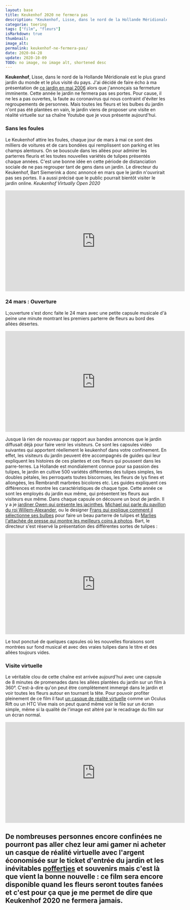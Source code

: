 ```yaml
---
layout: base
title: Keukenhof 2020 ne fermera pas
description: "Keukenhof, Lisse, dans le nord de la Hollande Méridionale est le plus grand jardin du monde et le plus visité du pays. J'ai décidé de faire écho à ma pré"
categorie: toering
tags: ["film", "fleurs"]
isMarkdown: true
thumbnail: 
image_alt: 
permalink: keukenhof-ne-fermera-pas/
date: 2020-04-28
update: 2020-10-09
TODO: no image, no image alt, shortened desc
---
```


**Keukenhof**, Lisse, dans le nord de la Hollande Méridionale est le plus grand jardin du monde et le plus visité du pays. J'ai décidé de faire écho à ma présentation de [ce jardin en mai 2006](/les-derniers-jours-de-keukenhof) alors que j'annonçais sa fermeture imminente. Cette année le jardin ne fermera pas ses portes. Pour cause, il ne les a pas ouvertes, la faute au coronavirus qui nous contraint d'éviter les regroupements de personnes. Mais toutes les fleurs et les bulbes du jardin n'ont pas été plantées en vain, le jardin viens de proposer une visite en réalité virtuelle sur sa chaîne Youtube que je vous présente aujourd'hui.

### Sans les foules

Le Keukenhof attire les foules, chaque jour de mars à mai ce sont des milliers de voitures et de cars bondées qui remplissent son parking et les champs alentours. On se bouscule dans les allées pour admirer les parterres fleuris et les toutes nouvelles variétés de tulipes présentés chaque années. C'est une bonne idée en cette période de distanciation sociale de ne pas regrouper tant de gens dans un jardin. Le directeur du Keukenhof, Bart Siemerink a donc annoncé en mars que le jardin n'ouvrirait pas ses portes. Il a aussi précisé que le public pourrait bientôt visiter le jardin online. *Keukenhof Virtually Open 2020* 

<!-- HTML -->
<div class="flex flex-col items-center">
<iframe width="560" height="315" src="https://www.youtube.com/embed/a0VXJL1AT4g" frameborder="0" allow="accelerometer; autoplay; encrypted-media; gyroscope; picture-in-picture" allowfullscreen></iframe>
</div>
<!-- / HTML -->

### 24 mars : Ouverture

L;ouverture s'est donc faite le 24 mars avec une petite capsule musicale d'à peine une minute montrant les premiers parterre de fleurs au bord des allées désertes.

<!-- HTML -->
<div class="flex flex-col items-center">
<iframe width="560" height="315" src="https://www.youtube.com/embed/dqMA5s-N1Uw" frameborder="0" allow="accelerometer; autoplay; encrypted-media; gyroscope; picture-in-picture" allowfullscreen></iframe>
</div>
<!-- / HTML -->

Jusque là rien de nouveau par rapport aux bandes annonces que le jardin diffusait déjà pour faire venir les visiteurs. Ce sont les capsules vidéo suivantes qui apportent réellement le keukenhof dans votre confinement. En effet, les visiteurs du jardin peuvent être accompagnés de guides qui leur expliquent les histoires de ces plantes et ces  fleurs qui poussent dans les parre-terres. La Hollande est mondialement connue pour sa passion des tulipes, le jardin en cultive 500 variétés différentes des tulipes simples, les doubles pétales, les perroquets toutes biscornues, les fleurs de lys fines et allongées, les Rembrandt marbrées bicolores etc. Les guides expliquent ces différences et montre les caractéristiques de chaque type. Cette année ce sont les employés du jardin eux même, qui présentent les fleurs aux visiteurs eux même. Dans chaque capsule on découvre un bout de jardin. Il y a je [jardiner Owen qui présente les jacinthes](https://www.youtube.com/watch?v=t1PtndaSoh8&list=PLXmB70ZilxL5ssMcQeyWlBnH3ns7IJsxD&index=7), [Michael qui parle du pavillon du roi Willem-Alexander](https://www.youtube.com/watch?v=MtDM2nCK9s0&list=PLXmB70ZilxL5ssMcQeyWlBnH3ns7IJsxD&index=3), ou le designer [Frans qui explique comment il sélectionne ses bulbes](https://www.youtube.com/watch?v=l_1UNwq3JwE&list=PLXmB70ZilxL5ssMcQeyWlBnH3ns7IJsxD&index=17) pour faire un beau parterre de tulipes et [Marlies l'attachée de presse qui montre les meilleurs coins à photos](https://www.youtube.com/watch?v=-Q4AIqR7LWc&list=PLXmB70ZilxL5ssMcQeyWlBnH3ns7IJsxD&index=16). Bart, le directeur s'est réservé la présentation des différentes sortes de tulipes :

<!-- HTML -->
<div class="flex flex-col items-center">
<iframe width="560" height="315" src="https://www.youtube.com/embed/AGbAagV005s" frameborder="0" allow="accelerometer; autoplay; encrypted-media; gyroscope; picture-in-picture" allowfullscreen></iframe>
</div>
<!-- / HTML -->

Le tout ponctué de quelques capsules où les nouvelles floraisons sont montrées sur fond musical et avec des vraies tulipes dans le titre et des allées toujours vides.

### Visite virtuelle

Le véritable clou de cette chaîne est arrivée aujourd'hui avec une capsule de 8 minutes de promenades dans les allées plantées du jardin sur un film à 360°. C'est-à-dire qu'on peut être complètement immergé dans le jardin et voir toutes les fleurs autour en tournant la tête. Pour pouvoir profiter pleinement de ce film il faut [un casque de réalité virtuelle](https://fr.wikipedia.org/wiki/Casque_de_r%C3%A9alit%C3%A9_virtuelle) comme un Oculus Rift ou un HTC Vive mais on peut quand même voir le file sur un écran simple, même si la qualité de l'image est altéré par le recadrage du film sur un écran normal.

<!-- HTML -->
<div class="flex flex-col items-center">
<iframe width="560" height="315" src="https://www.youtube.com/embed/GUeI2iINhpY" frameborder="0" allow="accelerometer; autoplay; encrypted-media; gyroscope; picture-in-picture" allowfullscreen></iframe>
</div>
<!-- / HTML -->

De nombreuses personnes encore confinées ne pourront pas aller chez leur ami gamer ni acheter un casque de réalité virtuelle avec l'argent économisée sur le ticket d'entrée du jardin et les inévitables [poffertjes](/les-poffertjes) et souvenirs mais c'est là que vient la bonne nouvelle : ce film sera encore disponible quand les fleurs seront toutes fanées et c'est pour ça que je me permet de dire que **Keukenhof 2020 ne fermera jamais**.
---